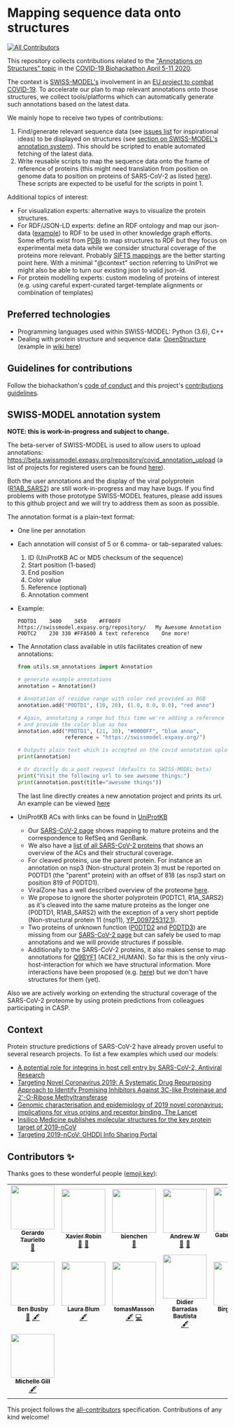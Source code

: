 # Mapping sequence data onto structures
<!-- ALL-CONTRIBUTORS-BADGE:START - Do not remove or modify this section -->
[![All Contributors](https://img.shields.io/badge/all_contributors-15-orange.svg?style=flat-square)](#contributors-)
<!-- ALL-CONTRIBUTORS-BADGE:END -->

This repository collects contributions related to the ["Annotations on Structures" topic](https://github.com/virtual-biohackathons/covid-19-bh20/wiki/Annotations-on-Structures) in the [COVID-19 Biohackathon April 5-11 2020](https://github.com/virtual-biohackathons/covid-19-bh20).

The context is [SWISS-MODEL's](https://swissmodel.expasy.org) involvement in an [EU project to combat COVID-19](https://www.sib.swiss/about-sib/news/10659). To accelerate our plan to map relevant annotations onto those structures, we collect tools/platforms which can automatically generate such annotations based on the latest data.

We mainly hope to receive two types of contributions:
1. Find/generate relevant sequence data (see [issues list](https://github.com/SWISS-MODEL/covid-19-Annotations-on-Structures/issues) for inspirational ideas) to be displayed on structures (see [section on SWISS-MODEL's annotation system](#swiss-model-annotation-system)). This should be scripted to enable automated fetching of the latest data.
2. Write reusable scripts to map the sequence data onto the frame of reference of proteins (this might need translation from position on genome data to position on proteins of SARS-CoV-2 as listed [here](https://swissmodel.expasy.org/repository/species/2697049)). These scripts are expected to be useful for the scripts in point 1.

Additional topics of interest:
- For visualization experts: alternative ways to visualize the protein structures.
- For RDF/JSON-LD experts: define an RDF ontology and map our json-data ([example](https://swissmodel.expasy.org/repository/uniprot/P59594.json)) to RDF to be used in other knowledge graph efforts. Some efforts exist from [PDBj](https://pdbj.org/help/rdf) to map structures to RDF but they focus on experimental meta data while we consider structural coverage of the proteins more relevant. Probably [SIFTS mappings](https://pdbj.org/news/20160629) are the better starting point here. With a minimal "@context" section referring to UniProt we might also be able to turn our existing json to valid json-ld.
- For protein modelling experts: custom modeling of proteins of interest (e.g. using careful expert-curated target-template alignments or combination of templates)

## Preferred technologies

- Programming languages used within SWISS-MODEL: Python (3.6), C++
- Dealing with protein structure and sequence data: [OpenStructure](https://openstructure.org/) (example in [wiki here](https://github.com/SWISS-MODEL/covid-19-Annotations-on-Structures/wiki/Annotation-example-with-the-OpenStructure-Computational-Structural-Biology-Framework))

## Guidelines for contributions

Follow the biohackathon's [code of conduct](https://github.com/virtual-biohackathons/covid-19-bh20/blob/master/CODE_OF_CONDUCT.md) and this project's [contributions guidelines](CONTRIBUTING.md).

## SWISS-MODEL annotation system

**NOTE: this is work-in-progress and subject to change.**

The beta-server of SWISS-MODEL is used to allow users to upload annotations: https://beta.swissmodel.expasy.org/repository/covid_annotation_upload (a list of projects for registered users can be found [here](https://beta.swissmodel.expasy.org/repository/covid_annotation_projects)).

Both the user annotations and the display of the viral polyprotein ([R1AB_SARS2](https://beta.swissmodel.expasy.org/repository/uniprot/P0DTD1)) are still work-in-progress and may have bugs. If you find problems with those prototype SWISS-MODEL features, please add issues to this github project and we will try to address them as soon as possible.

The annotation format is a plain-text format:
- One line per annotation
- Each annotation will consist of 5 or 6 comma- or tab-separated values:
  1. ID (UniProtKB AC or MD5 checksum of the sequence)
  2. Start position (1-based)
  3. End position
  4. Color value
  5. Reference (optional)
  6. Annotation comment
- Example:
  ```
  P0DTD1	3400	3450	#FF00FF	https://swissmodel.expasy.org/repository/	My Awesome Annotation
  P0DTC2	230	330	#FFA500	A text reference	One more!
  ```
- The Annotation class available in utils facilitates creation of new annotations:
  ```python
  from utils.sm_annotations import Annotation

  # generate example annotations
  annotation = Annotation()

  # Annotation of residue range with color red provided as RGB
  annotation.add("P0DTD1", (10, 20), (1.0, 0.0, 0.0), "red anno")

  # Again, annotating a range but this time we're adding a reference
  # and provide the color blue as hex
  annotation.add("P0DTD1", (21, 30), "#0000FF", "blue anno", 
                 reference = "https://swissmodel.expasy.org/")

  # Outputs plain text which is accepted on the covid annotation upload 
  print(annotation)

  # Or directly do a post request (defaults to SWISS-MODEL beta)
  print("Visit the following url to see awesome things:")
  print(annotation.post(title="awesome things"))
  ```
  The last line directly creates a new annotation project and prints its url. 
  An example can be viewed [here](https://beta.swissmodel.expasy.org/repository/covid_annotation_project/SBEjAm)

- UniProtKB ACs with links can be found in [UniProtKB](https://covid-19.uniprot.org/)
  - Our [SARS-CoV-2 page](https://swissmodel.expasy.org/repository/species/2697049) shows mapping to mature proteins and the correspondence to RefSeq and GenBank.
  - We also have a [list of all SARS-CoV-2 proteins](https://beta.swissmodel.expasy.org/repository/species/2697049/list) that shows an overview of the ACs and their structural coverage.
  - For cleaved proteins, use the parent protein. For instance an annotation on nsp3 (Non-structural protein 3) must be reported on P0DTD1 (the "parent" protein) with an offset of 818 (as nsp3 start on position 819 of P0DTD1).
  - ViralZone has a well described overview of the proteome [here](https://viralzone.expasy.org/8996).
  - We propose to ignore the shorter polyprotein (P0DTC1, R1A_SARS2) as it's cleaved into the same mature proteins as the longer one (P0DTD1, R1AB_SARS2) with the exception of a very short peptide (Non-structural protein 11 (nsp11), [YP_009725312.1](https://www.ncbi.nlm.nih.gov/protein/YP_009725312.1)).
  - Two proteins of unknown function ([P0DTD2](https://covid-19.uniprot.org/uniprotkb/P0DTD2) and [P0DTD3](https://covid-19.uniprot.org/uniprotkb/P0DTD3)) are missing from our [SARS-CoV-2 page](https://swissmodel.expasy.org/repository/species/2697049) but can safely be used to map annotations and we will provide structures if possible.
  - Additionally to the SARS-CoV-2 proteins, it also makes sense to map annotations for [Q9BYF1](https://covid-19.uniprot.org/uniprotkb/Q9BYF1) (ACE2_HUMAN). So far this is the only virus-host-interaction for which we have structural information. More interactions have been proposed (e.g. [here](https://viralzone.expasy.org/9077)) but we don't have structures for them (yet).

Also we are actively working on extending the structural coverage of the SARS-CoV-2 proteome by using protein predictions from colleagues participating in CASP.

## Context

Protein structure predictions of SARS-CoV-2 have already proven useful to several research projects. To list a few examples which used our models:
- [A potential role for integrins in host cell entry by SARS-CoV-2, Antiviral Research](https://doi.org/10.1016/j.antiviral.2020.104759)
- [Targeting Novel Coronavirus 2019: A Systematic Drug Repurposing Approach to Identify Promising Inhibitors Against 3C-like Proteinase and 2'-O-Ribose Methyltransferase](https://dx.doi.org/10.26434/chemrxiv.11888730.v1)
- [Genomic characterisation and epidemiology of 2019 novel coronavirus: implications for virus origins and receptor binding, The Lancet](https://dx.doi.org/10.1016/S0140-6736(20)30251-8)
- [Insilico Medicine publishes molecular structures for the key protein target of 2019-nCoV](https://insilico.com/ncov-sprint)
- [Targeting 2019-nCoV: GHDDI Info Sharing Portal](https://ghddi-ailab.github.io/Targeting2019-nCoV/)

## Contributors ✨

Thanks goes to these wonderful people ([emoji key](https://allcontributors.org/docs/en/emoji-key)):

<!-- ALL-CONTRIBUTORS-LIST:START - Do not remove or modify this section -->
<!-- prettier-ignore-start -->
<!-- markdownlint-disable -->
<table>
  <tr>
    <td align="center"><a href="https://github.com/gtauriello"><img src="https://avatars3.githubusercontent.com/u/25968022?v=4" width="100px;" alt=""/><br /><sub><b>Gerardo Tauriello</b></sub></a><br /><a href="#projectManagement-gtauriello" title="Project Management">📆</a></td>
    <td align="center"><a href="https://github.com/xrobin"><img src="https://avatars2.githubusercontent.com/u/1047170?v=4" width="100px;" alt=""/><br /><sub><b>Xavier Robin</b></sub></a><br /><a href="#tool-xrobin" title="Tools">🔧</a> <a href="https://github.com/SWISS-MODEL/covid-19-Annotations-on-Structures/commits?author=xrobin" title="Documentation">📖</a></td>
    <td align="center"><a href="https://github.com/bienchen"><img src="https://avatars0.githubusercontent.com/u/69343?v=4" width="100px;" alt=""/><br /><sub><b>bienchen</b></sub></a><br /><a href="#tool-bienchen" title="Tools">🔧</a></td>
    <td align="center"><a href="https://github.com/awaterho"><img src="https://avatars2.githubusercontent.com/u/40768716?v=4" width="100px;" alt=""/><br /><sub><b>Andrew W</b></sub></a><br /><a href="#tool-awaterho" title="Tools">🔧</a> <a href="#design-awaterho" title="Design">🎨</a></td>
    <td align="center"><a href="https://github.com/schdaude"><img src="https://avatars3.githubusercontent.com/u/4851123?v=4" width="100px;" alt=""/><br /><sub><b>Gabriel Studer</b></sub></a><br /><a href="#tool-schdaude" title="Tools">🔧</a> <a href="https://github.com/SWISS-MODEL/covid-19-Annotations-on-Structures/commits?author=schdaude" title="Code">💻</a></td>
    <td align="center"><a href="https://github.com/BarbaraTerlouw"><img src="https://avatars0.githubusercontent.com/u/47810869?v=4" width="100px;" alt=""/><br /><sub><b>BarbaraTerlouw</b></sub></a><br /><a href="#ideas-BarbaraTerlouw" title="Ideas, Planning, & Feedback">🤔</a></td>
    <td align="center"><a href="https://github.com/vprobon"><img src="https://avatars1.githubusercontent.com/u/49338525?v=4" width="100px;" alt=""/><br /><sub><b>Vasilis J Promponas</b></sub></a><br /><a href="#ideas-vprobon" title="Ideas, Planning, & Feedback">🤔</a></td>
  </tr>
  <tr>
    <td align="center"><a href="http://biohackathons.github.io"><img src="https://avatars0.githubusercontent.com/u/5738421?v=4" width="100px;" alt=""/><br /><sub><b>Ben Busby</b></sub></a><br /><a href="#ideas-DCGenomics" title="Ideas, Planning, & Feedback">🤔</a> <a href="#content-DCGenomics" title="Content">🖋</a></td>
    <td align="center"><a href="https://github.com/lnblum"><img src="https://avatars2.githubusercontent.com/u/51452159?v=4" width="100px;" alt=""/><br /><sub><b>Laura Blum</b></sub></a><br /><a href="#content-lnblum" title="Content">🖋</a></td>
    <td align="center"><a href="https://github.com/tomasMasson"><img src="https://avatars0.githubusercontent.com/u/59352285?v=4" width="100px;" alt=""/><br /><sub><b>tomasMasson</b></sub></a><br /><a href="#content-tomasMasson" title="Content">🖋</a> <a href="https://github.com/SWISS-MODEL/covid-19-Annotations-on-Structures/commits?author=tomasMasson" title="Code">💻</a></td>
    <td align="center"><a href="http://www.linkedin.com/in/didier-barradas-bautista"><img src="https://avatars3.githubusercontent.com/u/17081199?v=4" width="100px;" alt=""/><br /><sub><b>Didier Barradas Bautista</b></sub></a><br /><a href="#content-D-Barradas" title="Content">🖋</a></td>
    <td align="center"><a href="https://github.com/bmeldal"><img src="https://avatars2.githubusercontent.com/u/10517124?v=4" width="100px;" alt=""/><br /><sub><b>Birgit Meldal</b></sub></a><br /><a href="#ideas-bmeldal" title="Ideas, Planning, & Feedback">🤔</a> <a href="#content-bmeldal" title="Content">🖋</a></td>
    <td align="center"><a href="https://gitlab.com/ninjani23"><img src="https://avatars2.githubusercontent.com/u/48680156?v=4" width="100px;" alt=""/><br /><sub><b>Ninjani</b></sub></a><br /><a href="https://github.com/SWISS-MODEL/covid-19-Annotations-on-Structures/commits?author=Ninjani" title="Code">💻</a></td>
    <td align="center"><a href="https://github.com/akdel"><img src="https://avatars3.githubusercontent.com/u/9914131?v=4" width="100px;" alt=""/><br /><sub><b>mehmet</b></sub></a><br /><a href="#content-akdel" title="Content">🖋</a></td>
  </tr>
  <tr>
    <td align="center"><a href="http://michellelynngill.com"><img src="https://avatars3.githubusercontent.com/u/1757241?v=4" width="100px;" alt=""/><br /><sub><b>Michelle Gill</b></sub></a><br /><a href="#content-mlgill" title="Content">️️️️🖋</a></td>
  </tr>
</table>

<!-- markdownlint-enable -->
<!-- prettier-ignore-end -->
<!-- ALL-CONTRIBUTORS-LIST:END -->

This project follows the [all-contributors](https://github.com/all-contributors/all-contributors) specification. Contributions of any kind welcome!
